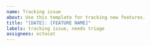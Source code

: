```yaml
---
name: Tracking issue
about: Use this template for tracking new features.
title: "[DATE]: [FEATURE NAME]"
labels: tracking issue, needs triage
assignees: octocat
---
```


<!-- @format -->
